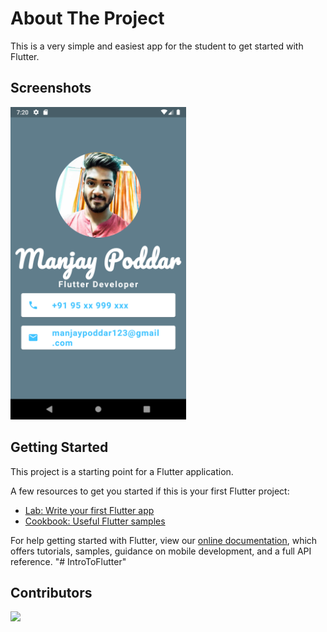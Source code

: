 # About The Project

This is a very simple and easiest app for the student to get started with Flutter.

## Screenshots

<img src="flutter_01.png" height="500em" />

## Getting Started

This project is a starting point for a Flutter application.

A few resources to get you started if this is your first Flutter project:

- [Lab: Write your first Flutter app](https://flutter.dev/docs/get-started/codelab)
- [Cookbook: Useful Flutter samples](https://flutter.dev/docs/cookbook)

For help getting started with Flutter, view our
[online documentation](https://flutter.dev/docs), which offers tutorials,
samples, guidance on mobile development, and a full API reference.
"# IntroToFlutter" 


## Contributors 



<a href="https://github.com/manjay007/IntroToFlutter/graphs/contributors">
  <img src="https://contrib.rocks/image?repo=manjay007/IntroToFlutter" />
</a>
